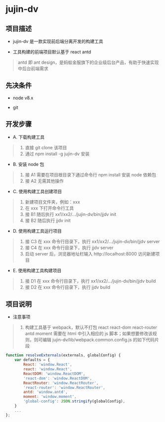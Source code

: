 # jujin-dv

## 项目描述

* jujin-dv 是一款实现前后端分离开发的构建工具

* 工具构建的前端项目默认基于 react antd
> antd 即 ant design，是蚂蚁金服旗下的企业级后台产品，有助于快速实现中后台前端需求

## 先决条件

* node v8.x

* git

## 开发步骤

* A. 下载构建工具

> 1. 直接 git clone 该项目
> 2. 通过 npm install -g jujin-dv 安装

* B. 安装 node 包

> 1. 接 A1 需要在项目根目录下通过命令行 npm install 安装 node 依赖包
> 2. 接 A2 无需其他操作

* C. 使用构建工具创建项目

> 1. 新建项目文件夹，例如：xxx
> 2. 在 xxx 下打开命令行工具
> 3. 接 B1 随后执行 xx1/xx2/.../jujin-dv/bin/jjdv init
> 4. 接 B2 随后执行 jjdv init

* D. 使用构建工具运行项目

> 1. 接 C3 在 xxx 命令行目录下，执行 xx1/xx2/.../jujin-dv/bin/jjdv server
> 2. 接 C4 在 xxx 命令行目录下，执行 jjdv server
> 3. 启动 server 后，浏览器地址栏输入 http://localhost:8000 访问新建项目

* E. 使用构建工具构建项目

> 1. 接 D1 在 xxx 命令行目录下，执行 xx1/xx2/.../jujin-dv/bin/jjdv build
> 2. 接 D2 在 xxx 命令行目录下，执行 jjdv build
 
## 项目说明

* 注意事项

> 1. 构建工具基于 webpack，默认不打包 react react-dom react-router antd moment 需要在 html 中引入相应的 js 脚本；如果想要修改该规则，则可编辑 jujin-dv/lib/webpack.common.config.js 的如下代码片段

```javascript
function resolveExternals(externals, globalConfig) {
    var defaults = {
        React: 'window.React',
        react: 'window.React',
        ReactDOM: 'window.ReactDOM',
        'react-dom': 'window.ReactDOM',
        ReactRouter: 'window.ReactRouter',
        'react-router': 'window.ReactRouter',
        antd: 'window.antd',
        moment: 'window.moment',
        'global-config': JSON.stringify(globalConfig),
    }
    ...
};
```


